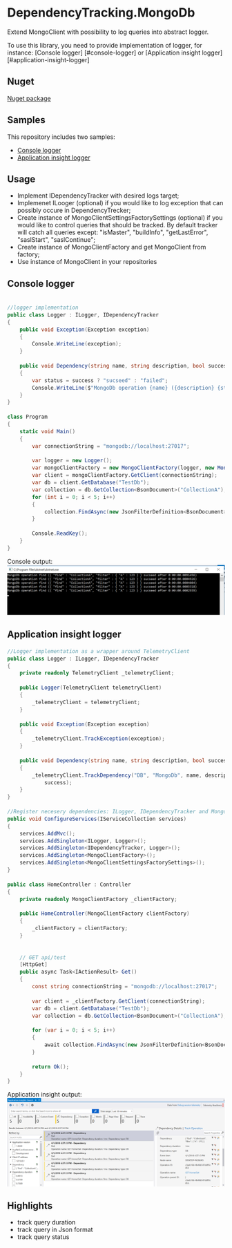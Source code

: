 # DependencyTracking.MongoDb
Extend MongoClient with possibility to log queries into abstract logger.

To use this library, you need to provide implementation of logger, for instance: [Console logger] [#console-logger] or [Application insight logger] [#application-insight-logger]

## Nuget
[Nuget package](https://www.nuget.org/packages/DependencyTracking.MongoDb/)

## Samples

This repository includes two samples:

* [Console logger](https://github.com/apostolsergii/DependencyTracking.MongoDb/tree/master/DependencyTracking.MongoDb.SampleApp)
* [Application insight logger](https://github.com/apostolsergii/DependencyTracking.MongoDb/tree/master/DependencyTracking.MongoDb.SampleWebApp)

## Usage

* Implement IDependencyTracker with desired logs target;
* Implemenet ILooger (optional) if you would like to log exception that can possibly occure in DependencyTrecker;
* Create instance of MongoClientSettingsFactorySettings (optional) if you would like to control queries that should be tracked. By default tracker will catch all queries except: "isMaster", "buildInfo", "getLastError", "saslStart", "saslContinue";
* Create instance of MongoClientFactory and get MongoClient from factory;
* Use instance of MongoClient in your repositories

## Console logger

```csharp

//logger implementation
public class Logger : ILogger, IDependencyTracker
{
	public void Exception(Exception exception)
	{
		Console.WriteLine(exception);
	}

	public void Dependency(string name, string description, bool success, TimeSpan duration)
	{
		var status = success ? "sucseed" : "failed";
		Console.WriteLine($"MongoDb operation {name} ({description} {status} after {duration:g})");
	}
}

class Program
{
	static void Main()
	{
		var connectionString = "mongodb://localhost:27017";

		var logger = new Logger();
		var mongoClientFactory = new MongoClientFactory(logger, new MongoClientSettingsFactorySettings(), logger);
		var client = mongoClientFactory.GetClient(connectionString);
		var db = client.GetDatabase("TestDb");
		var collection = db.GetCollection<BsonDocument>("CollectionA");
		for (int i = 0; i < 5; i++)
		{
			collection.FindAsync(new JsonFilterDefinition<BsonDocument>("{'A':123}")).GetAwaiter().GetResult();
		}
		
		Console.ReadKey();
	}
}
```

Console output:
<img src="docs/assets/img/samples/ConsoleLogger.png" alt="Console logger output" />

## Application insight logger

```csharp
//Logger implementation as a wrapper around TelemetryClient
public class Logger : ILogger, IDependencyTracker
{
	private readonly TelemetryClient _telemetryClient;

	public Logger(TelemetryClient telemetryClient)
	{
		_telemetryClient = telemetryClient;
	}

	public void Exception(Exception exception)
	{
		_telemetryClient.TrackException(exception);
	}

	public void Dependency(string name, string description, bool success, TimeSpan duration)
	{
		_telemetryClient.TrackDependency("DB", "MongoDb", name, description, DateTimeOffset.UtcNow, duration, null,
			success);
	}
}

//Register necesery dependencies: ILogger, IDependencyTracker and MongoClientFactory
public void ConfigureServices(IServiceCollection services)
{
	services.AddMvc();
	services.AddSingleton<ILogger, Logger>();
	services.AddSingleton<IDependencyTracker, Logger>();
	services.AddSingleton<MongoClientFactory>();
	services.AddSingleton<MongoClientSettingsFactorySettings>();
}

public class HomeController : Controller
{
	private readonly MongoClientFactory _clientFactory;

	public HomeController(MongoClientFactory clientFactory)
	{
		_clientFactory = clientFactory;
	}


	// GET api/test
	[HttpGet]
	public async Task<IActionResult> Get()
	{
		const string connectionString = "mongodb://localhost:27017";

		var client = _clientFactory.GetClient(connectionString);
		var db = client.GetDatabase("TestDb");
		var collection = db.GetCollection<BsonDocument>("CollectionA");

		for (var i = 0; i < 5; i++)
		{
			await collection.FindAsync(new JsonFilterDefinition<BsonDocument>("{'A':123}"));
		}

		return Ok();
	}
}
```

Application insight output:
<img src="docs/assets/img/samples/ApplicationInsight.png" alt="Application insight output" />


## Highlights

* track query duration
* track query in Json format
* track query status
